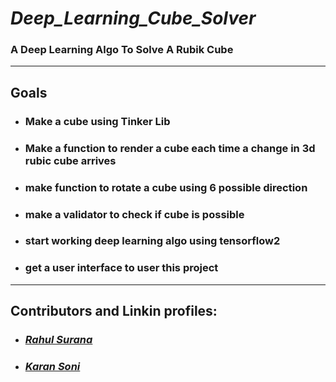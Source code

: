 # <b><i>Deep_Learning_Cube_Solver </b></i>
### A Deep Learning Algo To Solve A Rubik Cube

***

## Goals

- ### Make a cube using Tinker Lib
- ### Make a function to render a cube each time a change in 3d rubic cube arrives
- ### make function to rotate a cube using 6 possible direction
- ### make a validator to check if cube is possible
- ### start working deep learning algo using tensorflow2
- ### get a user interface to user this project

***

## Contributors and Linkin profiles:

- ### <b><i> [Rahul Surana](https://www.linkedin.com/in/rahul-surana/) </i></b>
- ### <b><i> [Karan Soni](https://www.linkedin.com/in/karan-soni-a021b4188/) </i></b>


